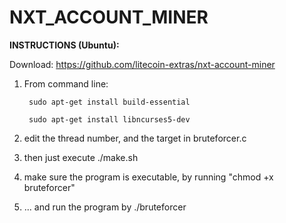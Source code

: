 NXT_ACCOUNT_MINER
=================

__INSTRUCTIONS (Ubuntu):__

Download: https://github.com/litecoin-extras/nxt-account-miner

1. From command line:
		
		sudo apt-get install build-essential

		sudo apt-get install libncurses5-dev

2. edit the thread number, and the target in bruteforcer.c

3. then just execute ./make.sh

4. make sure the program is executable, by running "chmod +x bruteforcer"

5. ... and run the program by ./bruteforcer
